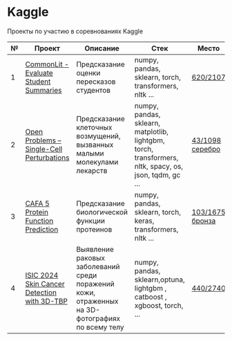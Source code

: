 # Kaggle
Проекты по участию в соревнованиях Kaggle

| № | Проект | Описание | Стек | Место |
| --- | ------ | ------ | --- | --- |
| 1 | [CommonLit - Evaluate Student Summaries](https://www.kaggle.com/competitions/commonlit-evaluate-student-summaries) | Предсказание оценки пересказов студентов | numpy, pandas, sklearn, torch, transformers, nltk ...    | [620/2107](https://www.kaggle.com/competitions/commonlit-evaluate-student-summaries/leaderboard) | 
| 2 | [Open Problems – Single-Cell Perturbations](https://www.kaggle.com/competitions/open-problems-single-cell-perturbations) | Предсказание клеточных возмущений, вызванных малыми молекулами лекарств | numpy, pandas, sklearn, matplotlib, lightgbm, torch, transformers, nltk, spacy, os, json, tqdm, gc ...  | [43/1098 серебро](https://www.kaggle.com/competitions/open-problems-single-cell-perturbations/leaderboard) |
| 3 | [CAFA 5 Protein Function Prediction](https://www.kaggle.com/competitions/cafa-5-protein-function-prediction) | Предсказание биологической функции протеинов | numpy, pandas, sklearn, torch, keras, transformers, nltk  ... | [103/1675 бронза](https://www.kaggle.com/competitions/cafa-5-protein-function-prediction/leaderboard)
| 4 | [ISIC 2024 Skin Cancer Detection with 3D-TBP ](https://www.kaggle.com/competitions/isic-2024-challenge) | Выявление раковых заболеваний среди поражений кожи, отраженных на 3D-фотографиях по всему телу | numpy, pandas, sklearn,optuna, lightgbm , catboost , xgboost, torch, ... | [440/2740](https://www.kaggle.com/competitions/isic-2024-challenge/leaderboard)


